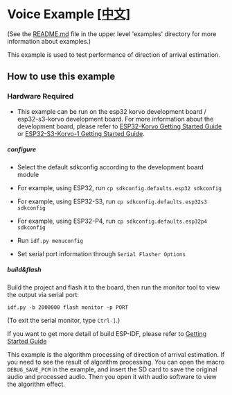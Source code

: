 # Voice Example [[中文]](./README_cn.md)



(See the [README.md](../README.md) file in the upper level 'examples' directory for more information about examples.)

This example is used to test performance of direction of arrival estimation.


## How to use this example

### Hardware Required

- This example can be run on the esp32 korvo development board / esp32-s3-korvo development board. For more information about the development board, please refer to  [ESP32-Korvo Getting Started Guide](https://github.com/espressif/esp-skainet/blob/master/docs/en/hw-reference/esp32/user-guide-esp32-korvo-v1.1.md) or [ESP32-S3-Korvo-1 Getting Started Guide](https://github.com/espressif/esp-skainet/blob/master/docs/en/hw-reference/esp32s3/user-guide-korvo-1.md).


##### configure

* Select the default sdkconfig according to the development board module

- For example, using ESP32, run `cp sdkconfig.defaults.esp32 sdkconfig`

- For example, using ESP32-S3, run `cp sdkconfig.defaults.esp32s3 sdkconfig`

- For example, using ESP32-P4, run `cp sdkconfig.defaults.esp32p4 sdkconfig`

* Run  `idf.py menuconfig`

* Set serial port information through `Serial Flasher Options`

##### build&flash

Build the project and flash it to the board, then run the monitor tool to view the output via serial port:

```
idf.py -b 2000000 flash monitor -p PORT
```

(To exit the serial monitor, type ``Ctrl-]``.)

If you want to get more detail of build ESP-IDF, please refer to [Getting Started Guide](https://docs.espressif.com/projects/esp-idf/en/stable/get-started-cmake/index.html)

This example is the algorithm processing of direction of arrival estimation. If you need to see the result of algorithm processing. You can open the macro `DEBUG_SAVE_PCM` in the example, and insert the SD card to save the original audio and processed audio. Then you open it with audio software to view the algorithm effect.
